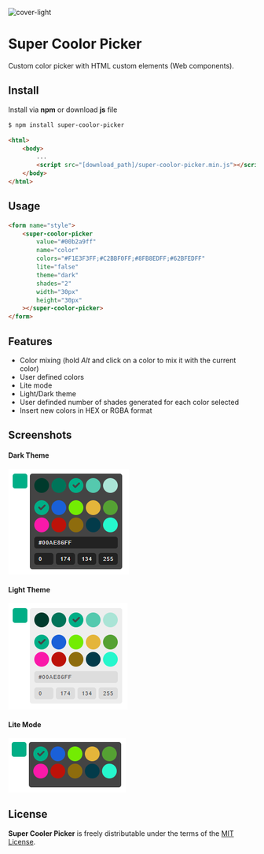 ![cover-light](./src/assets/cover-light.png)

# Super Coolor Picker
Custom color picker with HTML custom elements (Web components).



## Install
Install via **npm** or download **js** file
```bash
$ npm install super-coolor-picker
```
```html
<html>
    <body>
        ...
        <script src="[download_path]/super-coolor-picker.min.js"></script>
    </body>
</html>
```



## Usage

```html
<form name="style">
    <super-coolor-picker 
        value="#00b2a9ff"
        name="color"
        colors="#F1E3F3FF;#C2BBF0FF;#8FB8EDFF;#62BFEDFF"
        lite="false"
        theme="dark"
        shades="2"
        width="30px"
        height="30px"
    ></super-coolor-picker>
</form>
```



## Features

* Color mixing (hold *Alt* and click on a color to mix it with the current color)
* User defined colors
* Lite mode
* Light/Dark theme
* User definded number of shades generated for each color selected
* Insert new colors in HEX or RGBA format



## Screenshots

#### Dark Theme
![dark](./screenshots/dark.PNG)

#### Light Theme
![light](./screenshots/light.PNG)

#### Lite Mode
![lite](./screenshots/lite.PNG)



## License

**Super Cooler Picker** is freely distributable under the terms of the [MIT License](https://github.com/moment/moment/blob/develop/LICENSE).